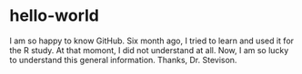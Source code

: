 # hello-world

I am so happy to know GitHub. 
Six month ago, I tried to learn and used it for the R study. At that momont, I did not understand at all. Now, I am so lucky to understand this general information.
Thanks, Dr. Stevison.
